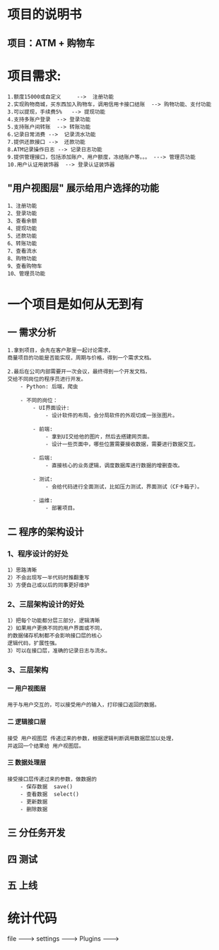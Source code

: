 # 项目的说明书
## 项目：ATM + 购物车

# 项目需求:
    1.额度15000或自定义     -->  注册功能
    2.实现购物商城，买东西加入购物车，调用信用卡接口结账  --> 购物功能、支付功能
    3.可以提现，手续费5%   --> 提现功能
    4.支持多账户登录  --> 登录功能
    5.支持账户间转账  --> 转账功能
    6.记录日常消费 -->  记录流水功能
    7.提供还款接口 -->  还款功能
    8.ATM记录操作日志 --> 记录日志功能
    9.提供管理接口，包括添加账户、用户额度，冻结账户等。。。 ---> 管理员功能
    10.用户认证用装饰器  --> 登录认证装饰器
    

## "用户视图层" 展示给用户选择的功能
    1、注册功能
    2、登录功能
    3、查看余额
    4、提现功能
    5、还款功能
    6、转账功能
    7、查看流水
    8、购物功能
    9、查看购物车
    10、管理员功能

# 一个项目是如何从无到有
## 一 需求分析
    1.拿到项目，会先在客户那里一起讨论需求，
    商量项目的功能是否能实现，周期与价格，得到一个需求文档。
    
    2.最后在公司内部需要开一次会议，最终得到一个开发文档，
    交给不同岗位的程序员进行开发。
        - Python: 后端，爬虫
        
        - 不同的岗位：
            - UI界面设计:
                - 设计软件的布局，会分局软件的外观切成一张张图片。
            
            - 前端:
                - 拿到UI交给他的图片，然后去搭建网页面。
                - 设计一些页面中，哪些位置需要接收数据，需要进行数据交互。
            
            - 后端:
                - 直接核心的业务逻辑，调度数据库进行数据的增删查改。
            
            - 测试:
                - 会给代码进行全面测试，比如压力测试，界面测试（CF卡箱子）。
            
            - 运维:
                - 部署项目。
        
        
        
    
## 二 程序的架构设计
### 1、程序设计的好处
    1）思路清晰
    2）不会出现写一半代码时推翻重写
    3）方便自己或以后的同事更好维护
    
### 2、三层架构设计的好处
    1）把每个功能都分层三部分，逻辑清晰
    2）如果用户更换不同的用户界面或不同，
    的数据储存机制都不会影响接口层的核心
    逻辑代码，扩展性强。
    3）可以在接口层，准确的记录日志与流水。
    
### 3、三层架构
#### 一 用户视图层
    用于与用户交互的，可以接受用户的输入，打印接口返回的数据。
    
#### 二 逻辑接口层
    接受 用户视图层 传递过来的参数，根据逻辑判断调用数据层加以处理，
    并返回一个结果给 用户视图层。
    
#### 三 数据处理层
    接受接口层传递过来的参数，做数据的 
        - 保存数据  save()
        - 查看数据  select()
        - 更新数据
        - 删除数据

## 三 分任务开发
## 四 测试
## 五 上线



# 统计代码
file ---> settings ---> Plugins ---> 